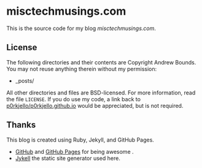 # misctechmusings.com

This is the source code for my blog *misctechmusings.com*.

## License

The following directories and their contents are Copyright Andrew Bounds.
You may not reuse anything therein without my permission:

* _posts/

All other directories and files are BSD-licensed. For more information,
read the file ``LICENSE``. If you do use my code, a link back to
[p0rkjello/p0rkjello.github.io](https://github.com/p0rkjello/p0rkjello.github.io) would be appreciated, but is not
required.

## Thanks

This blog is created using Ruby, Jekyll, and GitHub Pages.

* [GitHub](https://github.com) and [GitHub Pages](https://pages.github.com) for being awesome .
* [Jykell](https://jekyllrb.com/) the static site generator used here.

